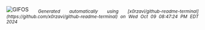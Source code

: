 <div align="justify">
<picture>
    <source media="(prefers-color-scheme: dark)" srcset="https://i.ibb.co/x3CBrSz/output-gif.gif">
    <source media="(prefers-color-scheme: light)" srcset="https://i.ibb.co/x3CBrSz/output-gif.gif">
    <img alt="GIFOS" src="https://i.ibb.co/x3CBrSz/output-gif.gif">
</picture>
<sub><i>Generated automatically using [x0rzavi/github-readme-terminal](https://github.com/x0rzavi/github-readme-terminal) on Wed Oct 09 08:47:24 PM EDT 2024</i></sub>
</div>

<!--  -->